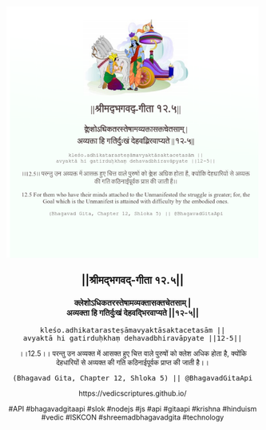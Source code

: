 <img src="../../asset/BG_12_5.png"/>
<center><h2>||श्रीमद्‍भगवद्‍-गीता १२.५||</h2>
<h3>क्लेशोऽधिकतरस्तेषामव्यक्तासक्तचेतसाम् |<br/>अव्यक्ता हि गतिर्दुःखं देहवद्भिरवाप्यते ||१२-५||</h3>
<pre>kleśo.adhikatarasteṣāmavyaktāsaktacetasām ||<br/>avyaktā hi gatirduḥkhaṃ dehavadbhiravāpyate ||12-5||</pre>
<p>।।12.5।। परन्तु उन अव्यक्त में आसक्त हुए चित्त वाले पुरुषों को क्लेश अधिक होता है, क्योंकि देहधारियों से अव्यक्त की गति कठिनाईपूर्वक प्राप्त की जाती है।।</p>
<pre>(Bhagavad Gita, Chapter 12, Shloka 5) || @BhagavadGitaApi</pre><p>https://vedicscriptures.github.io/</p><p>#API #bhagavadgitaapi #slok #nodejs #js #api #gitaapi #krishna #hinduism #vedic #ISKCON #shreemadbhagavadgita #technology</p></center>